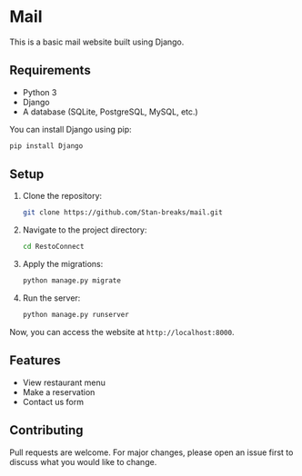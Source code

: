 
# Mail

This is a basic mail website built using Django.

## Requirements

- Python 3
- Django
- A database (SQLite, PostgreSQL, MySQL, etc.)

You can install Django using pip:
```bash
pip install Django
```

## Setup

1. Clone the repository:
    ```bash
    git clone https://github.com/Stan-breaks/mail.git
    ```
2. Navigate to the project directory:
    ```bash
    cd RestoConnect
    ```
3. Apply the migrations:
    ```bash
    python manage.py migrate
    ```
4. Run the server:
    ```bash
    python manage.py runserver
    ```

Now, you can access the website at `http://localhost:8000`.

## Features

- View restaurant menu
- Make a reservation
- Contact us form

## Contributing

Pull requests are welcome. For major changes, please open an issue first to discuss what you would like to change.
